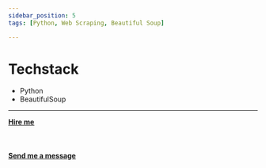 ```yaml
---
sidebar_position: 5
tags: [Python, Web Scraping, Beautiful Soup]

---
```


# Techstack

- Python
- BeautifulSoup



<hr></hr>

<a href="https://calendly.com/mattherzog/business-chat" target="_blank"><b><u>Hire me</u></b></a>
<br></br>
<br></br>
<a href="mailto:matt@mattherzog.me" target="_blank"><b><u>Send me a message</u></b></a>